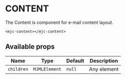 # CONTENT

The Content is component for e-mail content layout.

```mjml
<mjc-content></mjc-content>
```

## Available props

| Name       | Type          | Default | Description |
| ---------- | ------------- | ------- | ----------- |
| `children` | `MJMLElement` | `null`  | Any element |
